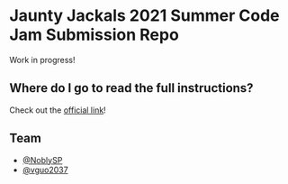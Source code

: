 # Jaunty Jackals 2021 Summer Code Jam Submission Repo

Work in progress!

## Where do I go to read the full instructions?

Check out the [official link](https://github.com/python-discord/code-jam-template/blob/main/README.md)!

## Team

- [@NoblySP](https://github.com/NoblySP)
- [@vguo2037](https://github.com/vguo2037)
